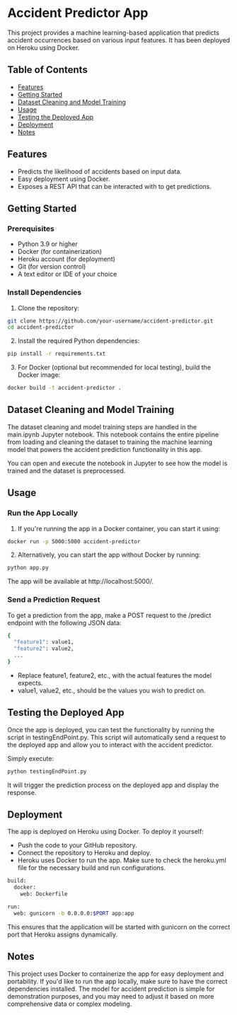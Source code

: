 # Accident Predictor App

This project provides a machine learning-based application that predicts accident occurrences based on various input features. It has been deployed on Heroku using Docker.

## Table of Contents

- [Features](#features)
- [Getting Started](#getting-started)
- [Dataset Cleaning and Model Training](#datasetcleaningmodeltraining)
- [Usage](#usage)
- [Testing the Deployed App](#testing-the-deployed-app)
- [Deployment](#deployment)
- [Notes](#notes)

## Features

- Predicts the likelihood of accidents based on input data.
- Easy deployment using Docker.
- Exposes a REST API that can be interacted with to get predictions.

## Getting Started

### Prerequisites

- Python 3.9 or higher
- Docker (for containerization)
- Heroku account (for deployment)
- Git (for version control)
- A text editor or IDE of your choice

### Install Dependencies

1. Clone the repository:

```bash
git clone https://github.com/your-username/accident-predictor.git
cd accident-predictor
```
2. Install the required Python dependencies:

```bash
pip install -r requirements.txt
```

3. For Docker (optional but recommended for local testing), build the Docker image:

```bash
docker build -t accident-predictor .
```

## Dataset Cleaning and Model Training

The dataset cleaning and model training steps are handled in the main.ipynb Jupyter notebook. This notebook contains the entire pipeline from loading and cleaning the dataset to training the machine learning model that powers the accident prediction functionality in this app.

You can open and execute the notebook in Jupyter to see how the model is trained and the dataset is preprocessed.

## Usage 

### Run the App Locally

1. If you're running the app in a Docker container, you can start it using:

```bash
docker run -p 5000:5000 accident-predictor
```

2. Alternatively, you can start the app without Docker by running:

```bash
python app.py
```
The app will be available at http://localhost:5000/.

### Send a Prediction Request

To get a prediction from the app, make a POST request to the /predict endpoint with the following JSON data:

```bash
{
  "feature1": value1,
  "feature2": value2,
  ...
}
```
- Replace feature1, feature2, etc., with the actual features the model expects.
- value1, value2, etc., should be the values you wish to predict on.

## Testing the Deployed App

Once the app is deployed, you can test the functionality by running the script in testingEndPoint.py. This script will automatically send a request to the deployed app and allow you to interact with the accident predictor.

Simply execute:

```bash
python testingEndPoint.py
```
It will trigger the prediction process on the deployed app and display the response.

## Deployment

The app is deployed on Heroku using Docker. To deploy it yourself:

- Push the code to your GitHub repository.
- Connect the repository to Heroku and deploy.
- Heroku uses Docker to run the app. Make sure to check the heroku.yml file for the necessary build and run configurations.

```bash
build:
  docker:
    web: Dockerfile

run:
  web: gunicorn -b 0.0.0.0:$PORT app:app
```
This ensures that the application will be started with gunicorn on the correct port that Heroku assigns dynamically.

## Notes

This project uses Docker to containerize the app for easy deployment and portability.
If you'd like to run the app locally, make sure to have the correct dependencies installed.
The model for accident prediction is simple for demonstration purposes, and you may need to adjust it based on more comprehensive data or complex modeling.




